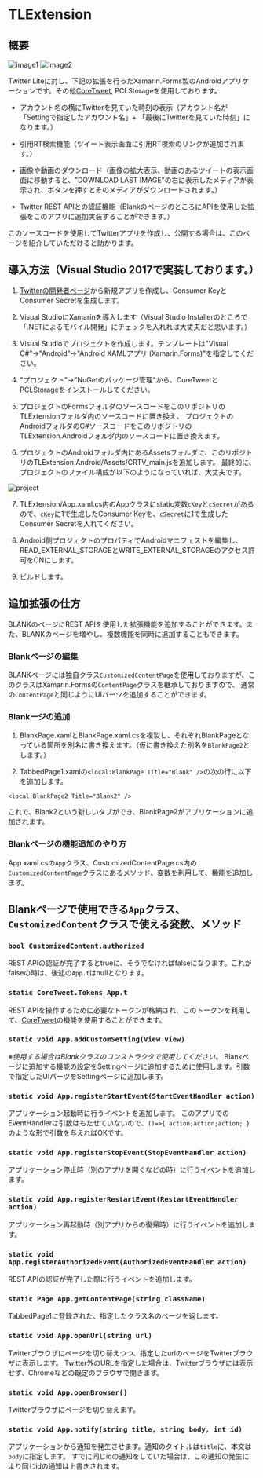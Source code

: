# TLExtension

## 概要

![image1](sample1.png) ![image2](sample2.png)

Twitter Liteに対し、下記の拡張を行ったXamarin.Forms製のAndroidアプリケーションです。その他[CoreTweet](https://github.com/CoreTweet/CoreTweet/wiki/Home(%E6%97%A5%E6%9C%AC%E8%AA%9E)), PCLStorageを使用しております。

- アカウント名の横にTwitterを見ていた時刻の表示（アカウント名が「Settingで指定したアカウント名」+ 「最後にTwitterを見ていた時刻」になります。）

- 引用RT検索機能（ツイート表示画面に引用RT検索のリンクが追加されます。）

- 画像や動画のダウンロード（画像の拡大表示、動画のあるツイートの表示画面に移動すると、"DOWNLOAD LAST IMAGE"の右に表示したメディアが表示され、ボタンを押すとそのメディアがダウンロードされます。）

- Twitter REST APIとの認証機能（BlankのページのところにAPIを使用した拡張をこのアプリに追加実装することができます。）

このソースコードを使用してTwitterアプリを作成し、公開する場合は、このページを紹介していただけると助かります。


## 導入方法（Visual Studio 2017で実装しております。）

1. [Twitterの開発者ページ](https://developer.twitter.com/en/apps)から新規アプリを作成し、Consumer KeyとConsumer Secretを生成します。

2. Visual StudioにXamarinを導入します（Visual Studio Installerのところで「.NETによるモバイル開発」にチェックを入れれば大丈夫だと思います。）

3. Visual Studioでプロジェクトを作成します。テンプレートは"Visual C#"→"Android"→"Android XAMLアプリ (Xamarin.Forms)"を指定してください。

4. "プロジェクト"→"NuGetのパッケージ管理"から、CoreTweetとPCLStorageをインストールしてください。

5. プロジェクトのFormsフォルダのソースコードをこのリポジトリのTLExtensionフォルダ内のソースコードに置き換え、
プロジェクトのAndroidフォルダのC#ソースコードをこのリポジトリのTLExtension.Androidフォルダ内のソースコードに置き換えます。

6. プロジェクトのAndroidフォルダ内にあるAssetsフォルダに、このリポジトリのTLExtension.Android/Assets/CRTV_main.jsを追加します。
最終的に、プロジェクトのファイル構成が以下のようになっていれば、大丈夫です。

![project](project.png)

7. TLExtension/App.xaml.cs内のAppクラスにstatic変数`cKey`と`cSecret`があるので、`cKey`に1で生成したConsumer Keyを、`cSecret`に1で生成した
Consumer Secretを入れてください。

8. Android側プロジェクトのプロパティでAndroidマニフェストを編集し、READ_EXTERNAL_STORAGEとWRITE_EXTERNAL_STORAGEのアクセス許可をONにします。

9. ビルドします。


## 追加拡張の仕方

BLANKのページにREST APIを使用した拡張機能を追加することができます。また、BLANKのページを増やし、複数機能を同時に追加することもできます。

### Blankページの編集

BLANKページには独自クラス`CustomizedContentPage`を使用しておりますが、このクラスはXamarin.Formsの`ContentPage`クラスを継承しておりますので、
通常の`ContentPage`と同じようにUIパーツを追加することができます。

### Blankージの追加

1. BlankPage.xamlとBlankPage.xaml.csを複製し、それぞれBlankPageとなっている箇所を別名に書き換えます。（仮に書き換えた別名を`BlankPage2`とします。）

2. TabbedPage1.xamlの`<local:BlankPage Title="Blank" />`の次の行に以下を追加します。

`<local:BlankPage2 Title="Blank2" />`

これで、Blank2という新しいタブができ、BlankPage2がアプリケーションに追加されます。

### Blankページの機能追加のやり方

App.xaml.csの`App`クラス、CustomizedContentPage.cs内の`CustomizedContentPage`クラスにあるメソッド、変数を利用して、機能を追加します。

## Blankページで使用できる`App`クラス、`CustomizedContent`クラスで使える変数、メソッド

### `bool CustomizedContent.authorized`

REST APIの認証が完了するとtrueに、そうでなければfalseになります。これがfalseの時は、後述の`App.t`はnullとなります。

### `static CoreTweet.Tokens App.t`

REST APIを操作するために必要なトークンが格納され、このトークンを利用して、[CoreTweet](https://github.com/CoreTweet/CoreTweet/wiki/Home(%E6%97%A5%E6%9C%AC%E8%AA%9E))の機能を使用することができます。

### `static void App.addCustomSetting(View view)`

※*使用する場合はBlankクラスのコンストラクタで使用してください。*
Blankページに追加する機能の設定をSettingページに追加するために使用します。引数で指定したUIパーツをSettingページに追加します。

### `static void App.registerStartEvent(StartEventHandler action)`

アプリケーション起動時に行うイベントを追加します。
このアプリでのEventHandlerは引数はもたせていないので、`()=>{ action;action;action; }`のような形で引数を与えればOKです。

### `static void App.registerStopEvent(StopEventHandler action)`

アプリケーション停止時（別のアプリを開くなどの時）に行うイベントを追加します。

### `static void App.registerRestartEvent(RestartEventHandler action)`

アプリケーション再起動時（別アプリからの復帰時）に行うイベントを追加します。

### `static void App.registerAuthorizedEvent(AuthorizedEventHandler action)`

REST APIの認証が完了した際に行うイベントを追加します。

### `static Page App.getContentPage(string className)`

TabbedPage1に登録された、指定したクラス名のページを返します。

### `static void App.openUrl(string url)`

Twitterブラウザにページを切り替えつつ、指定したurlのページをTwitterブラウザに表示します。
Twitter外のURLを指定した場合は、Twitterブラウザには表示せず、Chromeなどの既定のブラウザで開きます。

### `static void App.openBrowser()`

Twitterブラウザにページを切り替えます。

### `static void App.notify(string title, string body, int id)`

アプリケーションから通知を発生させます。通知のタイトルは`title`に、本文は`body`に指定します。
すでに同じidの通知をしていた場合は、この通知の発生により同じidの通知は上書きされます。
